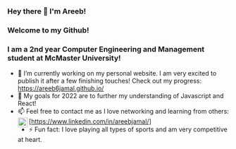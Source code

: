 ### Hey there 👋 I'm Areeb!
### Welcome to my Github!

### I am a 2nd year Computer Engineering and Management student at McMaster University!

<!--
**areeb6jamal/areeb6jamal** is a ✨ _special_ ✨ repository because its `README.md` (this file) appears on your GitHub profile.

Here are some ideas to get you started:
-->

- 🔭 I’m currently working on my personal website. I am very excited to publish it after a few finishing touches! Check out my progress: https://areeb6jamal.github.io/
- 🌱 My goals for 2022 are to further my understanding of Javascript and React!
- 📫 Feel free to contact me as I love networking and learning from others: 
<img align="left" alt="LinkedIn" width="22px" src="https://cdn.jsdelivr.net/npm/simple-icons@v3/icons/linkedin.svg" />[https://www.linkedin.com/in/areebjamal/]
- ⚡ Fun fact: I love playing all types of sports and am very competitive at heart.

